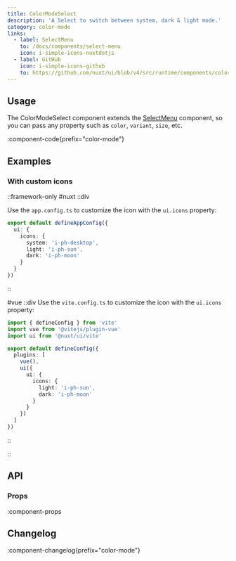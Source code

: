```yaml
---
title: ColorModeSelect
description: 'A Select to switch between system, dark & light mode.'
category: color-mode
links:
  - label: SelectMenu
    to: /docs/components/select-menu
    icon: i-simple-icons-nuxtdotjs
  - label: GitHub
    icon: i-simple-icons-github
    to: https://github.com/nuxt/ui/blob/v4/src/runtime/components/color-mode/ColorModeSelect.vue
---
```


## Usage

The ColorModeSelect component extends the [SelectMenu](/docs/components/select-menu) component, so you can pass any property such as `color`, `variant`, `size`, etc.

:component-code{prefix="color-mode"}

## Examples

### With custom icons

::framework-only
#nuxt
::div

Use the `app.config.ts` to customize the icon with the `ui.icons` property:

```ts [app.config.ts]
export default defineAppConfig({
  ui: {
    icons: {
      system: 'i-ph-desktop',
      light: 'i-ph-sun',
      dark: 'i-ph-moon'
    }
  }
})
```

::

#vue
::div
Use the `vite.config.ts` to customize the icon with the `ui.icons` property:

```ts [vite.config.ts]
import { defineConfig } from 'vite'
import vue from '@vitejs/plugin-vue'
import ui from '@nuxt/ui/vite'

export default defineConfig({
  plugins: [
    vue(),
    ui({
      ui: {
        icons: {
          light: 'i-ph-sun',
          dark: 'i-ph-moon'
        }
      }
    })
  ]
})
```

::

::

## API

### Props

:component-props

## Changelog

:component-changelog{prefix="color-mode"}
